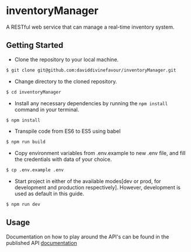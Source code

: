 # inventoryManager
  A RESTful web service that can manage a real-time inventory system.

## Getting Started

- Clone the repository to your local machine.

```sh
$ git clone git@github.com:daviddivinefavour/inventoryManager.git
```

- Change directory to the cloned repository.

```sh
$ cd inventoryManager
```

- Install any necessary dependencies by running the `npm install` command in your terminal.

```sh
$ npm install
```

- Transpile code from ES6 to ES5 using babel

```sh
$ npm run build
```

- Copy environment variables from .env.example to new .env file, and fill the credentials with data of your choice.

```sh
$ cp .env.example .env
```

- Start project in either of the available modes[dev or prod, for development and production respectively]. However, development is used as default in this guide.

```sh
$ npm run dev
```

## Usage

Documentation on how to play around the API's can be found in the published API [documentation](https://documenter.getpostman.com/view/18859386/2s93eU4aHg)
